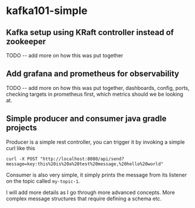# kafka101-simple

## Kafka setup using KRaft controller instead of zookeeper

TODO -- add more on how this was put together

## Add grafana and prometheus for observability

TODO -- add more on how this was put together, dashboards, config, ports, checking targets in prometheus first, which metrics should we be looking at.

## Simple producer and consumer java gradle projects

Producer is a simple rest controller, you can trigger it by invoking a simple curl like this

```
curl -X POST "http://localhost:8080/api/send?message=key:this%20is%20a%20test%20message,%20hello%20world"
```

Consumer is also very simple, it simply prints the message from its listener on the topic called `my-topic-1`.

I will add more details as I go through more advanced concepts. More complex message structures that require defining a schema etc.

